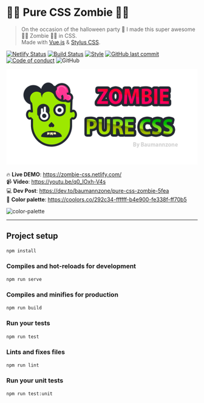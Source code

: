 # 🧟‍♀️ Pure CSS Zombie 🧟‍♂️

> On the occasion of the halloween party 🎃 I made this super awesome 🧟‍♀️ Zombie 🧟‍♂️ in CSS.  
> Made with [Vue.js](https://vuejs.org/) & [Stylus CSS](http://stylus-lang.com/). 

[![Netlify Status](https://api.netlify.com/api/v1/badges/62cc51b5-8ff4-4864-a1c1-79640db48a50/deploy-status)](https://app.netlify.com/sites/zombie-css/deploys)
[![Build Status](https://github.com/baumannzone/zombie-css/workflows/Node%20CI/badge.svg)](https://github.com/baumannzone/zombie-css/actions)
[![Style](https://img.shields.io/badge/code%20style-standard-brightgreen)](https://img.shields.io/badge/code%20style-standard-brightgreen?style=flat-square)
[![GitHub last commit](https://img.shields.io/github/last-commit/baumannzone/zombie-css)](https://github.com/baumannzone/zombie-css/commits/master)
[![Code of conduct](https://img.shields.io/badge/code%20of-conduct-ff69b4.svg)](https://github.com/baumannzone/zombie-css/blob/master/CODE_OF_CONDUCT.md)
![GitHub](https://img.shields.io/github/license/baumannzone/zombie-css?color=blue)

![MainImage](./src/assets/img/main.png)

🔥 **Live DEMO**: https://zombie-css.netlify.com/  
📹 **Video**: https://youtu.be/q0_IOxh-V4s  
💻 **Dev Post**: https://dev.to/baumannzone/pure-css-zombie-5fea  
🎨 **Color palette**: https://coolors.co/292c34-ffffff-b4e900-fe338f-ff70b5

![color-palette](https://user-images.githubusercontent.com/5422102/94235599-1ed22380-ff0c-11ea-93a4-530ccdd1375c.png)


---

## Project setup
```
npm install
```

### Compiles and hot-reloads for development
```
npm run serve
```

### Compiles and minifies for production
```
npm run build
```

### Run your tests
```
npm run test
```

### Lints and fixes files
```
npm run lint
```

### Run your unit tests
```
npm run test:unit
```
